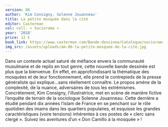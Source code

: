```yaml
---
version: 86
author: 'Kim Consigny, Solenne Jouanneau'
title: La petite mosquée dans la cité
editor: Casterman
col: coll. « Sociorama »
year: '2018'
price: 12 €
book_link: https://www.casterman.com/Bande-dessinee/Catalogue/sociorama/sociorama-la-petite-mosquee-dans-la-cite
img_src: /assets/uploads/am-86-la-petite-mosquee-de-la-cite.jpg
---
```

Dans un contexte actuel saturé de méfiance envers la communauté musulmane et de replis en tout genre, cette nouvelle bande dessinée est plus que la bienvenue. En effet, en approfondissant la thématique des mosquées et de leur fonctionnement, elle prend le contrepieds de la presse généraliste qui explique…sans réellement connaître. Le propos amène de la complexité, de la nuance, adversaires de tous les extrémismes. Concrètement, Kim Consigny, l’illustratrice, met en scène de manière fictive l’enquête de terrain de la sociologue Solenne Jouanneau. Cette dernière a étudié pendant dix années l’islam de France en se penchant sur le rôle quotidien des imams dans les quartiers populaires, et esquisse les grandes caractéristiques (voire tensions) inhérentes à ces postes de « clerc sans clergé ». Suivez les aventures d’un « Don Camillo à la mosquée » !
